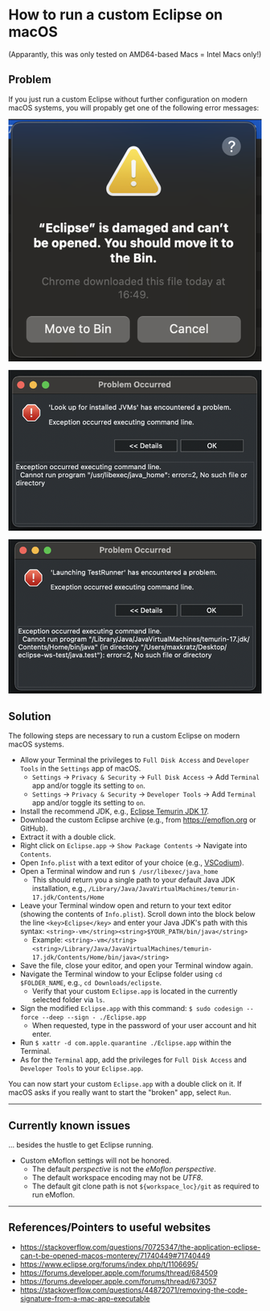 # How to run a custom Eclipse on macOS

(Apparantly, this was only tested on AMD64-based Macs = Intel Macs only!)


## Problem

If you just run a custom Eclipse without further configuration on modern macOS systems, you will propably get one of the following error messages:

![](./eclipse-damaged.png)

![](./eclipse-java-home-error.png)

![](./eclipse-jdk-cli-error.png)


## Solution

The following steps are necessary to run a custom Eclipse on modern macOS systems.

- Allow your Terminal the privileges to `Full Disk Access` and `Developer Tools` in the `Settings` app of macOS.
    - `Settings` -> `Privacy & Security` -> `Full Disk Access` -> Add `Terminal` app and/or toggle its setting to `on`.
    - `Settings` -> `Privacy & Security` -> `Developer Tools` -> Add `Terminal` app and/or toggle its setting to `on`.
- Install the recommend JDK, e.g., [Eclipse Temurin JDK 17](https://adoptium.net/de/temurin/releases/?os=mac&arch=x64&package=jdk&version=17).
- Download the custom Eclipse archive (e.g., from https://emoflon.org or GitHub).
- Extract it with a double click.
- Right click on `Eclipse.app` -> `Show Package Contents` -> Navigate into `Contents`.
- Open `Info.plist` with a text editor of your choice (e.g., [VSCodium](https://vscodium.com/)).
- Open a Terminal window and run `$ /usr/libexec/java_home`
    - This should return you a single path to your default Java JDK installation, e.g., `/Library/Java/JavaVirtualMachines/temurin-17.jdk/Contents/Home`
- Leave your Terminal window open and return to your text editor (showing the contents of `Info.plist`). Scroll down into the block below the line `<key>Eclipse</key>` and enter your Java JDK's path with this syntax: `<string>-vm</string><string>$YOUR_PATH/bin/java</string>`
    - Example: `<string>-vm</string><string>/Library/Java/JavaVirtualMachines/temurin-17.jdk/Contents/Home/bin/java</string>`
- Save the file, close your editor, and open your Terminal window again.
- Navigate the Terminal window to your Eclipse folder using `cd $FOLDER_NAME`, e.g., `cd Downloads/eclipste`.
    - Verify that your custom `Eclipse.app` is located in the currently selected folder via `ls`.
- Sign the modified `Eclipse.app` with this command: `$ sudo codesign --force --deep --sign - ./Eclipse.app`
    - When requested, type in the password of your user account and hit enter.
- Run `$ xattr -d com.apple.quarantine ./Eclipse.app` within the Terminal.
- As for the `Terminal` app, add the privileges for `Full Disk Access` and `Developer Tools` to your `Eclipse.app`.

You can now start your custom `Eclipse.app` with a double click on it.
If macOS asks if you really want to start the "broken" app, select `Run`.

---

## Currently known issues

... besides the hustle to get Eclipse running.

- Custom eMoflon settings will not be honored.
    - The default *perspective* is not the *eMoflon perspective*.
    - The default workspace encoding may not be *UTF8*.
    - The default git clone path is not `${workspace_loc}/git` as required to run eMoflon.

---

## References/Pointers to useful websites

- https://stackoverflow.com/questions/70725347/the-application-eclipse-can-t-be-opened-macos-monterey/71740449#71740449
- https://www.eclipse.org/forums/index.php/t/1106695/
- https://forums.developer.apple.com/forums/thread/684509
- https://forums.developer.apple.com/forums/thread/673057
- https://stackoverflow.com/questions/44872071/removing-the-code-signature-from-a-mac-app-executable
